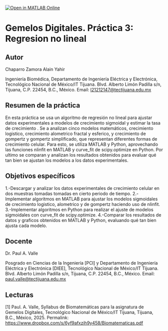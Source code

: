 [![Open in MATLAB Online](https://www.mathworks.com/images/responsive/global/open-in-matlab-online.svg)](https://matlab.mathworks.com/open/github/v1?repo=ChaparroAlain/GemelosDigitales_Practica3_RegresionNoLineal_Chaparro21212147)

# Gemelos Digitales. Práctica 3: Regresion no lineal

## Autor
Chaparro Zamora Alain Yahir

Ingeniería Biomédica, Departamento de Ingeniería Eléctrica y Electrónica, Tecnológico Nacional de México/IT Tijuana. Blvd. Alberto Limón Padilla s/n, Tijuana, C.P. 22454, B.C., México. Email: l21212147@tectijuana.edu.mx

## Resumen de la práctica
En esta práctica se usa un algoritmo de regresión no lineal para ajustar datos experimentales a modelos de crecimiento sigmoidal y estimar la tasa de crecimiento . Se a analizan cinco modelos matemáticos, crecimiento logistico, crecimiento alometrico fractal y esferico, y crecimiento de gompertz y gompertz simplificado, que representan diferentes formas de crecimiento celular. Para esto, se utiliza MATLAB y Python, aprovechando las funciones nlinfit en MATLAB y curve_fit de scipy.optimize en Python. Por ultimo se comparan y analizan los resultados obtenidos para evaluar qué tan bien se ajustan los modelos a los datos experimentales.

## Objetivos específicos
1.-Descargar y analizar los datos experimentales de crecimiento celular en dos muestras tomadas tomadas en cierto periodo de tiempo.
2.-Implementar algoritmos en MATLAB para ajustar los modelos sigmoidales de crecimiento logistico, alometrico y de gompertz haciendo uso de nlinfit.
3.-Implementar algoritmos en Python para realizar el ajuste de modelos sigmoidales con curve_fit de scipy.optimize.
4.-Comparar los resultados de datos y graficos obtenidos en MATLAB y Python, evaluando qué tan bien ajusta cada modelo.

## Docente
Dr. Paul A. Valle

Posgrado en Ciencias de la Ingeniería [PCI] y Departamento de Ingeniería Eléctrica y Electrónica [DIEE], Tecnológico Nacional de México/IT Tijuana. Blvd. Alberto Limón Padilla s/n, Tijuana, C.P. 22454, B.C., México. Email: paul.valle@tectijuana.edu.mx

## Lecturas
[1] Paul. A. Valle, Syllabus de Biomatemáticas para la asignatura de Gemelos Digitales, Tecnológico Nacional de México/IT Tijuana, Tijuana, B.C., México, 2025. Permalink: https://www.dropbox.com/s/6yf9afxzih9y458/Biomatematicas.pdf


